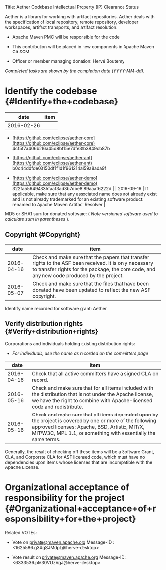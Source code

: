 Title: Aether Codebase Intellectual Property (IP) Clearance Status


Aether is a library for working with artifact repositories. Aether deals with the specification of local repository, remote repository, developer workspaces, artifact transports, and artifact resolution.



- Apache Maven PMC will be responsible for the code


- This contribution will be placed in new components in Apache Maven Git SCM


- Officer or member managing donation: Hervé Boutemy

 _Completed tasks are shown by the completion date (YYYY-MM-dd)._ 


# Identify the codebase {#Identify+the+codebase}

| date | item |
|------|------|
| 2016-02-26 | 

-  [https://github.com/eclipse/aether-core](https://github.com/eclipse/aether-core) 4cf5f7a406b516a45d8bf15e7dfe3fb3849cb87b

-  [https://github.com/eclipse/aether-ant](https://github.com/eclipse/aether-ant) b0c44ddfde03150df1f1d1f961214a159a8ada9f

-  [https://github.com/eclipse/aether-demo](https://github.com/eclipse/aether-demo) 322fa556494335faaf3ad3b7dbe8f89aaaf6222d
 |
| 2016-09-16 | If applicable, make sure that any associated name does not already exist and is not already trademarked for an existing software product: renamed to Apache Maven Artifact Resolver |

MD5 or SHA1 sum for donated software: ( _Note versioned software used to calculate sum in parentheses_ ).


## Copyright {#Copyright}

| date | item |
|------|------|
| 2016-04-16 | Check and make sure that the papers that transfer rights to the ASF been received. It is only necessary to transfer rights for the package, the core code, and any new code produced by the project. |
| 2016-05-07 | Check and make sure that the files that have been donated have been updated to reflect the new ASF copyright. |

Identify name recorded for software grant: Aether


## Verify distribution rights {#Verify+distribution+rights}

Corporations and individuals holding existing distribution rights:



-  _For individuals, use the name as recorded on the committers page_ 

| date | item |
|------|------|
| 2016-04-16 | Check that all active committers have a signed CLA on record. |
| 2016-05-16 | Check and make sure that for all items included with the distribution that is not under the Apache license, we have the right to combine with Apache-licensed code and redistribute. |
| 2016-05-16 | Check and make sure that all items depended upon by the project is covered by one or more of the following approved licenses: Apache, BSD, Artistic, MIT/X, MIT/W3C, MPL 1.1, or something with essentially the same terms. |

Generally, the result of checking off these items will be a Software Grant, CLA, and Corporate CLA for ASF licensed code, which must have no dependencies upon items whose licenses that are incompatible with the Apache License.


# Organizational acceptance of responsibility for the project {#Organizational+acceptance+of+responsibility+for+the+project}

Related VOTEs:



- Vote on private@maven.apache.org Message-ID : &lt;1625586.g3UgSJMdpL@herve-desktop&gt;

- Vote result on private@maven.apache.org Message-ID : &lt;6333536.pM30VUzVgJ@herve-desktop&gt;
